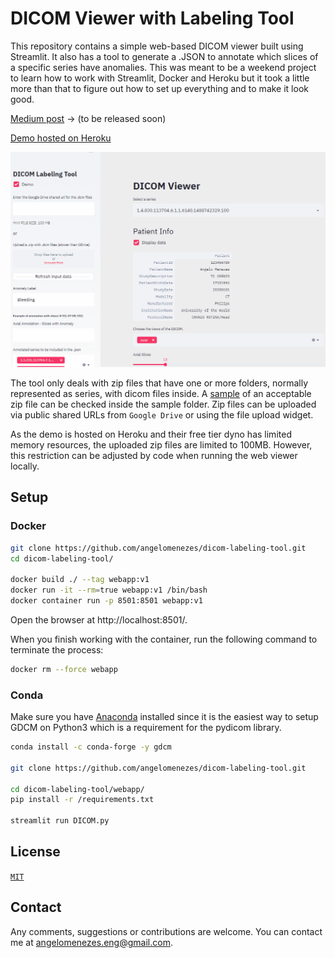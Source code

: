 # DICOM Viewer with Labeling Tool

This repository contains a simple web-based DICOM viewer built using Streamlit. It also has a tool to generate a .JSON to annotate which slices of a specific series have anomalies. This was meant to be a weekend project to learn how to work with Streamlit, Docker and Heroku but it took a little more than that to figure out how to set up everything and to make it look good.

[Medium post]() -> (to be released soon)

[Demo hosted on Heroku]([dicom-annotator.](https://dicom-annotator.herokuapp.com/))

![](sample/webapp-sample.gif)

The tool only deals with zip files that have one or more folders, normally represented as series, with dicom files inside. A [sample](sample/sample.zip) of an acceptable zip file can be checked inside the sample folder.
Zip files can be uploaded via public shared URLs from `Google Drive` or using the file upload widget. 

As the demo is hosted on Heroku and their free tier dyno has limited memory resources, the uploaded zip files are limited to 100MB. However, this restriction can be adjusted by code when running the web viewer locally.


## Setup
### Docker
```bash
git clone https://github.com/angelomenezes/dicom-labeling-tool.git
cd dicom-labeling-tool/

docker build ./ --tag webapp:v1
docker run -it --rm=true webapp:v1 /bin/bash
docker container run -p 8501:8501 webapp:v1
``` 
Open the browser at http://localhost:8501/.

When you finish working with the container, run the following command to terminate the process:
```bash
docker rm --force webapp
```


### Conda
Make sure you have [Anaconda](https://www.anaconda.com/) installed since it is the easiest way to setup GDCM on Python3 which is a requirement for the pydicom library.

```bash
conda install -c conda-forge -y gdcm

git clone https://github.com/angelomenezes/dicom-labeling-tool.git

cd dicom-labeling-tool/webapp/
pip install -r /requirements.txt

streamlit run DICOM.py
```

## License
[`MIT`](LICENSE)

## Contact
Any comments, suggestions or contributions are welcome. You can contact me at angelomenezes.eng@gmail.com.